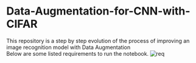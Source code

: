 # Data-Augmentation-for-CNN-with-CIFAR
This repository is a step by step evolution of the process of improving an image recognition model with Data Augmentation <br>
Below are some listed requirements to run the notebook.
![req](https://github.com/kickereb/Data-Augmentation-for-CNN-with-CIFAR/tree/master/images)
